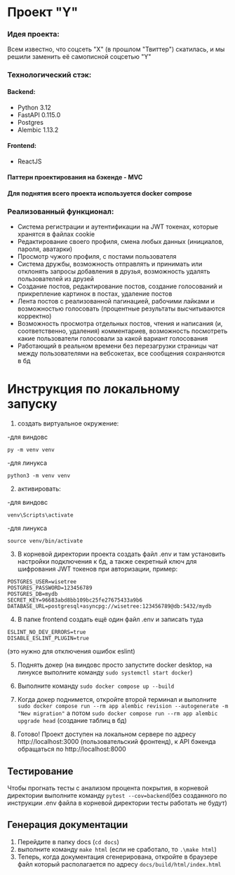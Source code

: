# Проект "Y"

### Идея проекта:
Всем известно, что соцсеть "X" (в прошлом "Твиттер") скатилась, и мы решили заменить её самописной соцсетью "Y"

### Технологический стэк:
#### Backend:
- Python 3.12
- FastAPI 0.115.0
- Postgres
- Alembic 1.13.2
#### Frontend:
- ReactJS
#### Паттерн проектирования на бэкенде - MVC

#### Для поднятия всего проекта используется docker compose

### Реализованный функционал:
- Система регистрации и аутентификации на JWT токенах, которые хранятся в файлах cookie
- Редактирование своего профиля, смена любых данных (инициалов, пароля, аватарки)
- Просмотр чужого профиля, с постами пользователя
- Система дружбы, возможность отправлять и принимать или отклонять запросы добавления в друзья, возможность удалять пользователей из друзей
- Создание постов, редактирование постов, создание голосований и прикрепление картинок в постах, удаление постов
- Лента постов с реализованной пагинацией, рабочими лайками и возможностью голосовать (процентные результаты высчитываются корректно)
- Возможность просмотра отдельных постов, чтения и написания (и, соответственно, удаления) комментариев, возможность посмотреть какие пользователи голосовали за какой вариант голосования
- Работающий в реальном времени без перезагрузки страницы чат между пользователями на вебсокетах, все сообщения сохраняются в бд


# Инструкция по локальному запуску 

1) создать виртуальное окружение:

-для виндовс
```commandline
py -m venv venv
```

-для линукса
```commandline
python3 -m venv venv
```

2) активировать:

-для виндовс
```commandline
venv\Scripts\activate
```

-для линукса
```commandline
source venv/bin/activate
```

3) В корневой директории проекта создать файл .env и там установить настройки подключения к бд, а также секретный ключ для шифрования JWT токенов при авторизации, пример:
```
POSTGRES_USER=wisetree
POSTGRES_PASSWORD=123456789
POSTGRES_DB=mydb
SECRET_KEY=96683abd8bb109bc25fe27675433a9b6
DATABASE_URL=postgresql+asyncpg://wisetree:123456789@db:5432/mydb
```

4) В папке frontend создать ещё один файл .env и записать туда
```
ESLINT_NO_DEV_ERRORS=true
DISABLE_ESLINT_PLUGIN=true
```
(это нужно для отключения ошибок eslint)

5) Поднять докер (на виндовс просто запустите docker desktop, на линуксе выполните команду ```sudo systemctl start docker```)

6) Выполните команду ```sudo docker compose up --build```

7) Когда докер поднимется, откройте второй терминал и выполните ```sudo docker compose run --rm app alembic revision --autogenerate -m "New migration"``` а потом ```sudo docker compose run --rm app alembic upgrade head``` (создание таблиц в бд)

8) Готово! Проект доступен на локальном сервере по адресу http://localhost:3000 (пользовательский фронтенд), к API бэкенда обращаться по http://localhost:8000

## Тестирование

Чтобы прогнать тесты с анализом процента покрытия, в корневой директории выполните команду ```pytest --cov=backend```(без созданного по инструкции .env файла в корневой директории тесты работать не будут)

## Генерация документации

1) Перейдите в папку docs (```cd docs```)
2) выполните команду ```make html``` (если не сработало, то ```.\make html```)
3) Теперь, когда документация сгенерирована, откройте в браузере файл который располагается по адресу ```docs/build/html/index.html```
